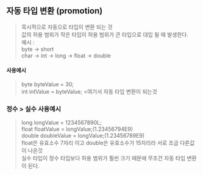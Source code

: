 ## 자동 타입 변환 (promotion)
> 묵시적으로 자동으로 타입이 변환 되는 것  
> 값의 허용 범위가 작은 타입이 허용 범위가 큰 타입으로 대입 될 때 발생한다.  
> 예시 :   
> byte → short  
> char → int → long → float → double  

#### 사용예시
>byte byteValue = 30;  
>int intValue = byteValue; <여기서 자동 타입 변환이 되는것

### 정수 > 실수 사용예시
> long longValue = 1234567890L;  
> float floatValue = longValue;(1.23456794E9)  
> double doubleValue = longValue;(1.23456789E9)  
> float은 유효소수 7자리 이고 double은 유효소수가 15자리라 서로 조금 다른값이 나온것  
> 실수 타입이 정수 타입보다 허용 범위가 훨씬 크기 때문에 무조건 자동 타입 변환이 된다.





